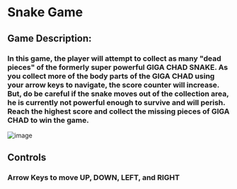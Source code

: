 # Snake Game



## Game Description:
### In this game, the player will attempt to collect as many "dead pieces" of the formerly super powerful GIGA CHAD SNAKE. As you collect more of the body parts of the GIGA CHAD using your arrow keys to navigate, the score counter will increase. But, do be careful if the snake moves out of the collection area, he is currently not powerful enough to survive and will perish. Reach the highest score and collect the missing pieces of GIGA CHAD to win the game.

![image](https://user-images.githubusercontent.com/89215820/148875577-7f73f1d5-9985-43d2-9df4-69f641adbb96.png)

## Controls

### Arrow Keys to move UP, DOWN, LEFT, and RIGHT

## 
